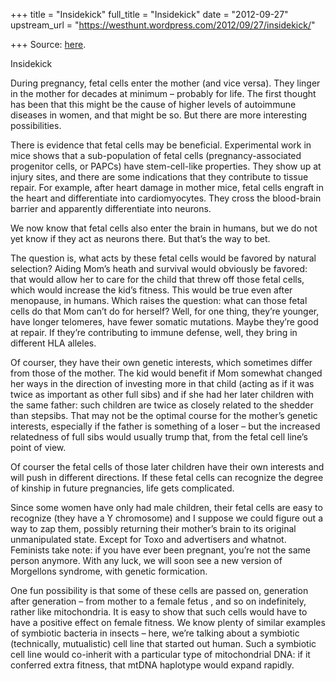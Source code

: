 +++
title = "Insidekick"
full_title = "Insidekick"
date = "2012-09-27"
upstream_url = "https://westhunt.wordpress.com/2012/09/27/insidekick/"

+++
Source: [here](https://westhunt.wordpress.com/2012/09/27/insidekick/).

Insidekick

During pregnancy, fetal cells enter the mother (and vice versa). They
linger in the mother for decades at minimum – probably for life. The
first thought has been that this might be the cause of higher levels of
autoimmune diseases in women, and that might be so. But there are more
interesting possibilities.

There is evidence that fetal cells may be beneficial. Experimental work
in mice shows that a sub-population of fetal cells (pregnancy-associated
progenitor cells, or PAPCs) have stem-cell-like properties. They show
up at injury sites, and there are some indications that they contribute
to tissue repair. For example, after heart damage in mother mice,
fetal cells engraft in the heart and differentiate into cardiomyocytes.
They cross the blood-brain barrier and apparently differentiate into
neurons.

We now know that fetal cells also enter the brain in humans, but we do
not yet know if they act as neurons there. But that’s the way to bet.

The question is, what acts by these fetal cells would be favored by
natural selection? Aiding Mom’s heath and survival would obviously be
favored: that would allow her to care for the child that threw off
those fetal cells, which would increase the kid’s fitness. This would
be true even after menopause, in humans. Which raises the question:
what can those fetal cells do that Mom can’t do for herself? Well, for
one thing, they’re younger, have longer telomeres, have fewer somatic
mutations. Maybe they’re good at repair. If they’re contributing to
immune defense, well, they bring in different HLA alleles.

Of courser, they have their own genetic interests, which sometimes
differ from those of the mother. The kid would benefit if Mom somewhat
changed her ways in the direction of investing more in that child
(acting as if it was twice as important as other full sibs) and if she
had her later children with the same father: such children are twice as
closely related to the shedder than stepsibs. That may not be the
optimal course for the mother’s genetic interests, especially if the
father is something of a loser – but the increased relatedness of full
sibs would usually trump that, from the fetal cell line’s point of view.

Of courser the fetal cells of those later children have their own
interests and will push in different directions. If these fetal cells
can recognize the degree of kinship in future pregnancies, life gets
complicated.

Since some women have only had male children, their fetal cells are easy
to recognize (they have a Y chromosome) and I suppose we could figure
out a way to zap them, possibly returning their mother’s brain to its
original unmanipulated state. Except for Toxo and advertisers and
whatnot. Feminists take note: if you have ever been pregnant, you’re
not the same person anymore. With any luck, we will soon see a new
version of Morgellons syndrome, with genetic formication.

One fun possibility is that some of these cells are passed on,
generation after generation – from mother to a female fetus , and so on
indefinitely, rather like mitochondria. It is easy to show that such
cells would have to have a positive effect on female fitness. We know
plenty of similar examples of symbiotic bacteria in insects – here,
we’re talking about a symbiotic (technically, mutualistic) cell line
that started out human. Such a symbiotic cell line would co-inherit
with a particular type of mitochondrial DNA: if it conferred extra
fitness, that mtDNA haplotype would expand rapidly.











